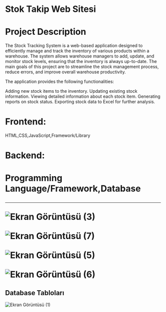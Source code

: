 <h1>Stok Takip Web Sitesi</h1>

<h1>Project Description</h1>

The Stock Tracking System is a web-based application designed to efficiently manage and track the inventory of various products within a warehouse. The system allows warehouse managers to add, update, and monitor stock levels, ensuring that the inventory is always up-to-date. The main goals of this project are to streamline the stock management process, reduce errors, and improve overall warehouse productivity.

The application provides the following functionalities:

Adding new stock items to the inventory.
Updating existing stock information.
Viewing detailed information about each stock item.
Generating reports on stock status.
Exporting stock data to Excel for further analysis.

<h1>Frontend:</h1>HTML,CSS,JavaScript,Framework/Library



<h1>Backend:<h1/>Programming Language/Framework,Database




-----

![Ekran Görüntüsü (3)](https://github.com/user-attachments/assets/6830aea7-d0a3-4484-8b7f-aa9db500287b)


![Ekran Görüntüsü (7)](https://github.com/user-attachments/assets/e91c92d9-3bd7-4e58-b7d5-a6d390fd87aa)


![Ekran Görüntüsü (5)](https://github.com/user-attachments/assets/b71f6799-19d0-460c-9dd1-3f2703091f8e)


![Ekran Görüntüsü (6)](https://github.com/user-attachments/assets/8745e227-ab05-4ebb-a991-69dd6dce176c)


<h2>Database Tabloları </h2>


![Ekran Görüntüsü (1)](https://github.com/user-attachments/assets/d54f6744-b647-488d-9795-48e3190e5689)
